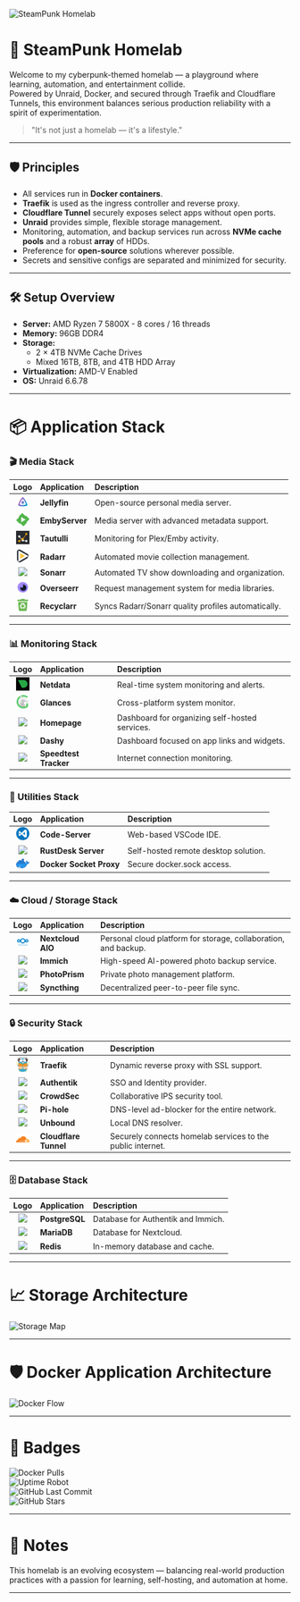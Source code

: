 ![SteamPunk Homelab](assets/cover.png)

# 🚀 SteamPunk Homelab

Welcome to my cyberpunk-themed homelab — a playground where learning, automation, and entertainment collide.  
Powered by Unraid, Docker, and secured through Traefik and Cloudflare Tunnels, this environment balances serious production reliability with a spirit of experimentation.

> "It's not just a homelab — it's a lifestyle."

---

## 🛡️ Principles

- All services run in **Docker containers**.
- **Traefik** is used as the ingress controller and reverse proxy.
- **Cloudflare Tunnel** securely exposes select apps without open ports.
- **Unraid** provides simple, flexible storage management.
- Monitoring, automation, and backup services run across **NVMe cache pools** and a robust **array** of HDDs.
- Preference for **open-source** solutions wherever possible.
- Secrets and sensitive configs are separated and minimized for security.

---

## 🛠️ Setup Overview

- **Server:** AMD Ryzen 7 5800X - 8 cores / 16 threads
- **Memory:** 96GB DDR4
- **Storage:**
  - 2 × 4TB NVMe Cache Drives
  - Mixed 16TB, 8TB, and 4TB HDD Array
- **Virtualization:** AMD-V Enabled
- **OS:** Unraid 6.6.78

---

# 📦 Application Stack

### 🎬 Media Stack

| Logo | Application | Description |
|:----:|:------------|:------------|
| <img src="assets/jellyfin.png" width="24"> | **Jellyfin** | Open-source personal media server. |
| <img src="assets/emby.png" width="24"> | **EmbyServer** | Media server with advanced metadata support. |
| <img src="assets/tautulli.png" width="24"> | **Tautulli** | Monitoring for Plex/Emby activity. |
| <img src="assets/radarr.png" width="24"> | **Radarr** | Automated movie collection management. |
| <img src="assets/sonarr.png" width="24"> | **Sonarr** | Automated TV show downloading and organization. |
| <img src="assets/overseerr.png" width="24"> | **Overseerr** | Request management system for media libraries. |
| <img src="assets/recyclarr.png" width="24"> | **Recyclarr** | Syncs Radarr/Sonarr quality profiles automatically. |

---

### 📊 Monitoring Stack

| Logo | Application | Description |
|:----:|:------------|:------------|
| <img src="assets/netdata.png" width="24"> | **Netdata** | Real-time system monitoring and alerts. |
| <img src="assets/glances.png" width="24"> | **Glances** | Cross-platform system monitor. |
| <img src="assets/homepage.png" width="24"> | **Homepage** | Dashboard for organizing self-hosted services. |
| <img src="assets/dashy.png" width="24"> | **Dashy** | Dashboard focused on app links and widgets. |
| <img src="assets/speedtest.png" width="24"> | **Speedtest Tracker** | Internet connection monitoring. |

---

### 🧰 Utilities Stack

| Logo | Application | Description |
|:----:|:------------|:------------|
| <img src="assets/code-server.png" width="24"> | **Code-Server** | Web-based VSCode IDE. |
| <img src="assets/rustdesk.png" width="24"> | **RustDesk Server** | Self-hosted remote desktop solution. |
| <img src="assets/docker.png" width="24"> | **Docker Socket Proxy** | Secure docker.sock access. |

---

### ☁️ Cloud / Storage Stack

| Logo | Application | Description |
|:----:|:------------|:------------|
| <img src="assets/nextcloud.png" width="24"> | **Nextcloud AIO** | Personal cloud platform for storage, collaboration, and backup. |
| <img src="assets/immich.png" width="24"> | **Immich** | High-speed AI-powered photo backup service. |
| <img src="assets/photoprism.png" width="24"> | **PhotoPrism** | Private photo management platform. |
| <img src="assets/syncthing.png" width="24"> | **Syncthing** | Decentralized peer-to-peer file sync. |

---

### 🔒 Security Stack

| Logo | Application | Description |
|:----:|:------------|:------------|
| <img src="assets/traefik.svg" width="24"> | **Traefik** | Dynamic reverse proxy with SSL support. |
| <img src="assets/authentik.png" width="24"> | **Authentik** | SSO and Identity provider. |
| <img src="assets/crowdsec.png" width="24"> | **CrowdSec** | Collaborative IPS security tool. |
| <img src="assets/pihole.png" width="24"> | **Pi-hole** | DNS-level ad-blocker for the entire network. |
| <img src="assets/unbound.png" width="24"> | **Unbound** | Local DNS resolver. |
| <img src="assets/cloudflare.png" width="24"> | **Cloudflare Tunnel** | Securely connects homelab services to the public internet. |

---

### 🗄️ Database Stack

| Logo | Application | Description |
|:----:|:------------|:------------|
| <img src="assets/postgresql.png" width="24"> | **PostgreSQL** | Database for Authentik and Immich. |
| <img src="assets/mariadb.png" width="24"> | **MariaDB** | Database for Nextcloud. |
| <img src="assets/redis.png" width="24"> | **Redis** | In-memory database and cache. |

---

# 📈 Storage Architecture

![Storage Map](assets/storage-map.png)

---

# 🛡️ Docker Application Architecture

![Docker Flow](assets/docker-flow.png)

---

# 🏅 Badges

![Docker Pulls](https://img.shields.io/docker/pulls/linuxserver/plex)  
![Uptime Robot](https://img.shields.io/uptimerobot/ratio/m788597361-XXXXXXXXXXXXX)  
![GitHub Last Commit](https://img.shields.io/github/last-commit/drtechnolust/homelab)  
![GitHub Stars](https://img.shields.io/github/stars/drtechnolust/homelab?style=social)

---

# 📝 Notes

This homelab is an evolving ecosystem — balancing real-world production practices with a passion for learning, self-hosting, and automation at home.

---
